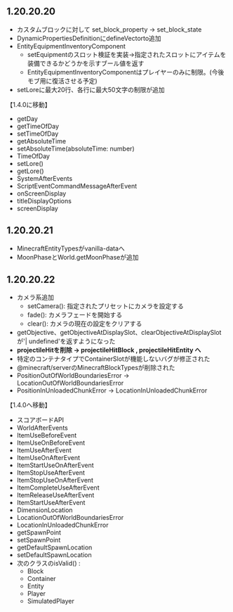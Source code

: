 ## 1.20.20.20
- カスタムブロックに対して set_block_property → set_block_state
- DynamicPropertiesDefinitionにdefineVectorto追加  
- EntityEquipmentInventoryComponent
  - setEquipmentのスロット検証を実装→指定されたスロットにアイテムを装備できるかどうかを示すブール値を返す
  - EntityEquipmentInventoryComponentはプレイヤーのみに制限。(今後モブ用に復活させる予定)  
- setLoreに最大20行、各行に最大50文字の制限が追加  
   
【1.4.0に移動】    
- getDay  
- getTimeOfDay    
- setTimeOfDay      
- getAbsoluteTime    
- setAbsoluteTime(absoluteTime: number)    
- TimeOfDay    
- setLore()    
- getLore()     
- SystemAfterEvents    
- ScriptEventCommandMessageAfterEvent    
- onScreenDisplay    
- titleDisplayOptions    
- screenDisplay    
    
## 1.20.20.21
- MinecraftEntityTypesがvanilla-dataへ  
- MoonPhaseとWorld.getMoonPhaseが追加  
  
## 1.20.20.22
- カメラ系追加  
  - setCamera(): 指定されたプリセットにカメラを設定する
  - fade(): カメラフェードを開始する
  - clear(): カメラの現在の設定をクリアする  
- getObjective、getObjectiveAtDisplaySlot、clearObjectiveAtDisplaySlotが'| undefined'を返すようになった  
- **projectileHitを削除 → projectileHitBlock , projectileHitEntity へ**
- 特定のコンテナタイプでContainerSlotが機能しないバグが修正された  
- @minecraft/serverのMinecraftBlockTypesが削除された  
- PositionOutOfWorldBoundariesError → LocationOutOfWorldBoundariesError
- PositionInUnloadedChunkError → LocationInUnloadedChunkError

【1.4.0へ移動】  
- スコアボードAPI
- WorldAfterEvents   
- ItemUseBeforeEvent  
- ItemUseOnBeforeEvent   
- ItemUseAfterEvent  
- ItemUseOnAfterEvent  
- ItemStartUseOnAfterEvent  
- ItemStopUseAfterEvent  
- ItemStopUseOnAfterEvent  
- ItemCompleteUseAfterEvent  
- ItemReleaseUseAfterEvent  
- ItemStartUseAfterEvent  
- DimensionLocation  
- LocationOutOfWorldBoundariesError  
- LocationInUnloadedChunkError  
- getSpawnPoint  
- setSpawnPoint  
- getDefaultSpawnLocation  
- setDefaultSpawnLocation  
- 次のクラスのisValid() :
  - Block
  - Container
  - Entity
  - Player
  - SimulatedPlayer  


